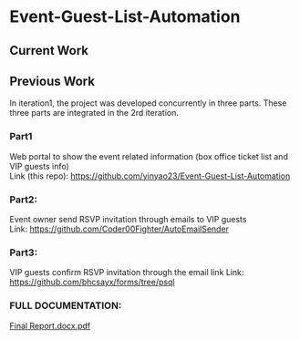 # Event-Guest-List-Automation
## Current Work

## Previous Work
In iteration1, the project was developed concurrently in three parts. These three parts are integrated in the 2rd iteration.
### Part1 
Web portal to show the event related information (box office ticket list and VIP guests info)  
Link (this repo): https://github.com/yinyao23/Event-Guest-List-Automation 
### Part2: 
Event owner send RSVP invitation through emails to VIP guests  
Link: https://github.com/Coder00Fighter/AutoEmailSender
### Part3: 
VIP guests confirm RSVP invitation through the email link 
Link: https://github.com/bhcsayx/forms/tree/psql
### FULL DOCUMENTATION:
[Final Report.docx.pdf](https://github.com/leon990x/Event-Guest-List-Automation/files/7982347/Final.Report.docx.pdf)
